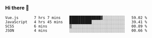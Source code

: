 ### Hi there 👋

<!--
**xin-code/Xin-code** is a ✨ _special_ ✨ repository because its `README.md` (this file) appears on your GitHub profile.

Here are some ideas to get you started:
<!--START_SECTION:waka-->
```text
Vue.js       7 hrs 7 mins    ██████████████▓░░░░░░░░░░   59.02 % 
JavaScript   4 hrs 45 mins   ██████████░░░░░░░░░░░░░░░   39.41 % 
SCSS         6 mins          ▒░░░░░░░░░░░░░░░░░░░░░░░░   00.89 % 
JSON         4 mins          ░░░░░░░░░░░░░░░░░░░░░░░░░   00.66 % 
```
<!--END_SECTION:waka-->
